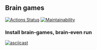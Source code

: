 ## Brain games
[![Actions Status](https://github.com/StrangerAlien/python-project-49/actions/workflows/hexlet-check.yml/badge.svg)](https://github.com/StrangerAlien/python-project-49/actions)
[![Maintainability](https://api.codeclimate.com/v1/badges/9a17010af79ad302ef4d/maintainability)](https://codeclimate.com/github/StrangerAlien/python-project-49/maintainability)
### Install brain-games, brain-even run
[![asciicast](https://asciinema.org/a/jmpbUZX5PwqgindRdgM1tKRNl.svg)](https://asciinema.org/a/jmpbUZX5PwqgindRdgM1tKRNl)<br>
